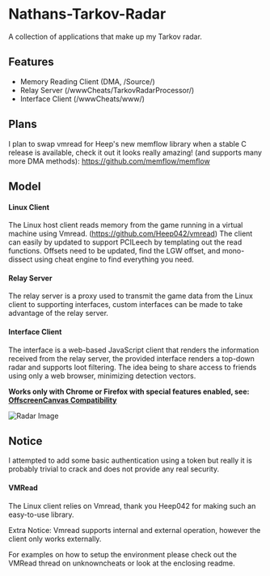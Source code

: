 # Nathans-Tarkov-Radar
A collection of applications that make up my Tarkov radar.

## Features
- Memory Reading Client (DMA, /Source/)
- Relay Server (/wwwCheats/TarkovRadarProcessor/)
- Interface Client (/wwwCheats/www/)

## Plans
I plan to swap vmread for Heep's new memflow library when a stable C release is available, check it out it looks really amazing! (and supports many more DMA methods): https://github.com/memflow/memflow

## Model
#### Linux Client
The Linux host client reads memory from the game running in a virtual machine using Vmread.
(https://github.com/Heep042/vmread)
The client can easily by updated to support PCILeech by templating out the read functions.
Offsets need to be updated, find the LGW offset, and mono-dissect using cheat engine to find everything you need.

#### Relay Server
The relay server is a proxy used to transmit the game data from the Linux client to supporting interfaces, custom interfaces can be made to take advantage of the relay server.

#### Interface Client
The interface is a web-based JavaScript client that renders the information received from the relay server, the provided interface renders a top-down radar and supports loot filtering.
The idea being to share access to friends using only a web browser, minimizing detection vectors.

**Works only with Chrome or Firefox with special features enabled, see: [OffscreenCanvas Compatibility](https://developer.mozilla.org/en-US/docs/Web/API/OffscreenCanvas#Browser_compatibility)**

![Radar Image](https://i.imgur.com/mnl79g1.png)

## Notice
I attempted to add some basic authentication using a token but really it is probably trivial to crack and does not provide any real security.

#### VMRead
The Linux client relies on Vmread, thank you Heep042 for making such an easy-to-use library.

Extra Notice:
Vmread supports internal and external operation, however the client only works externally.

For examples on how to setup the environment please check out the VMRead thread on unknowncheats or look at the enclosing readme.
